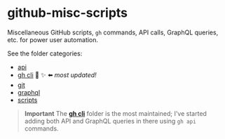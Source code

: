# github-misc-scripts

Miscellaneous GitHub scripts, `gh` commands, API calls, GraphQL queries, etc. for power user automation.

See the folder categories:
- [api](/api)
- [gh cli](gh-cli) 🚀 ✨ ⬅️ *most updated!*
- [git](git)
- [graphql](graphql)
- [scripts](scripts)

> **Important**
> The **[gh cli](gh-cli)** folder is the most maintained; I've started adding both API and GraphQL queries in there using `gh api` commands.
